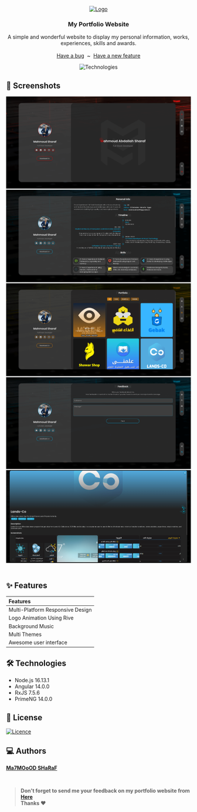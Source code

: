<p align="center">
  <a href="https://flutter.io/">
    <img src="favicon.ico" alt="Logo" width=200 height=200>
  </a>
  <h3 align="center">My Portfolio Website</h3>
  <p align="center">
    A simple and wonderful website to display my personal information, works, experiences, skills and awards.
    <br>
    <br>
    <a href="https://github.com/MahmoudSharaf55/MahmoudSharaf55.github.io/issues/new">Have a bug</a>
    &nbsp~&nbsp
    <a href="https://github.com/MahmoudSharaf55/MahmoudSharaf55.github.io/issues/new">Have a new feature</a>
    <br>

<div align="center">

![Technologies](https://skillicons.dev/icons?i=angular,nodejs,reactivex,firebase,vercel)

</div>

  </p>
</p>

## 📱 Screenshots
<div align="center">
  <img src="screenshots/1.png" alt="">
  <img src="screenshots/2.png" alt="">
  <img src="screenshots/3.png" alt="">
  <img src="screenshots/4.png" alt="">
  <img src="screenshots/5.png" alt="">
</div>
<br>

## ✨ Features

|             **Features**           |
| :---------------------------------------------------- |
| Multi-Platform Responsive Design |
| Logo Animation Using Rive |
| Background Music |
| Multi Themes |
| Awesome user interface |

## 🛠️ Technologies

* Node.js 16.13.1
* Angular 14.0.0
* RxJS 7.5.6
* PrimeNG 14.0.0

## 🚩 License

[![Licence](https://img.shields.io/github/license/Ileriayo/markdown-badges?style=for-the-badge)](./LICENSE)

## 💻 Authors

[**Ma7MOoOD SHaRaF**](https://github.com/MahmoudSharaf55)

<br>

> **Don't forget to send me your feedback on my portfolio website from <a href="https://sharaf.vercel.app/feedback">Here</a><br>Thanks ❤️**

